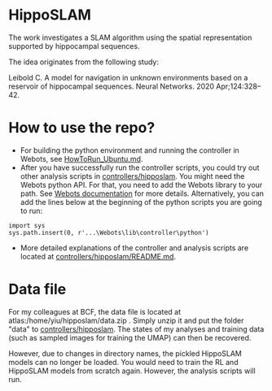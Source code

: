 # HippoSLAM

The work investigates a SLAM algorithm using the spatial representation supported by hippocampal sequences. 

The idea originates from the following study: 

Leibold C. A model for navigation in unknown environments based on a reservoir of hippocampal sequences. Neural Networks. 2020 Apr;124:328–42.

 


# How to use the repo?

- For building the python environment and running the controller in Webots, see [HowToRun_Ubuntu.md](HowToRun_Ubuntu.md).
- After you have successfully run the controller scripts, you could try out other analysis scripts in [controllers/hipposlam](controllers/hipposlam). You might need the Webots python API. For that, you need to add the Webots library to your path. See [Webots documentation](https://cyberbotics.com/doc/guide/using-your-ide#pycharm) for more details. Alternatively, you can add the lines below at the beginning of the python scripts you are going to run:
```
import sys
sys.path.insert(0, r'...\Webots\lib\controller\python')
```
- More detailed explanations of the controller and analysis scripts are located at [controllers/hipposlam/README.md](controllers/hipposlam/README.md).

# Data file

For my colleagues at BCF, the data file is located at atlas:/home/yiu/hipposlam/data.zip . Simply unzip it and put the folder "data" to [controllers/hipposlam](controllers/hipposlam). The states of my analyses and training data (such as sampled images for training the UMAP) can then be recovered. 

However, due to changes in directory names, the pickled HippoSLAM models can no longer be loaded. You would need to train the RL and HippoSLAM models from scratch again. However, the analysis scripts will run.